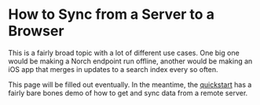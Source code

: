 # How to Sync from a Server to a Browser

This is a fairly broad topic with a lot of different use cases. One
big one would be making a Norch endpoint run offline, another would be
making an iOS app that merges in updates to a search index every so
often.

This page will be filled out eventually. In the meantime, the
[quickstart](quickstart.md) has a fairly bare bones demo of how to get
and sync data from a remote server.
